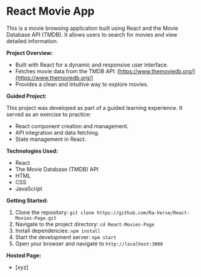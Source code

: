 # React Movie App

This is a movie browsing application built using React and the Movie Database API (TMDB). It allows users to search for movies and view detailed information.

**Project Overview:**

* Built with React for a dynamic and responsive user interface.
* Fetches movie data from the TMDB API: [https://www.themoviedb.org/](https://www.themoviedb.org/)
* Provides a clean and intuitive way to explore movies.

**Guided Project:**

This project was developed as part of a guided learning experience. It served as an exercise to practice:

* React component creation and management.
* API integration and data fetching.
* State management in React.

**Technologies Used:**

* React
* The Movie Database (TMDB) API
* HTML
* CSS
* JavaScript

**Getting Started:**

1.  Clone the repository: `git clone https://github.com/Ra-Verse/React-Movies-Page.git`
2.  Navigate to the project directory: `cd React-Movies-Page`
3.  Install dependencies: `npm install`
4.  Start the development server: `npm start`
5.  Open your browser and navigate to `http://localhost:3000`

**Hosted Page:**

* [xyz]


